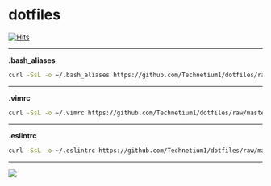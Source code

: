 # dotfiles
[![Hits](https://hits.seeyoufarm.com/api/count/incr/badge.svg?url=https%3A%2F%2Fgithub.com%2FTechnetium1%2Fdotfiles&count_bg=%2324CC11&title_bg=%23000000&icon=&icon_color=%23E7E7E7&title=Hits&edge_flat=false)](https://hits.seeyoufarm.com)

---

**.bash_aliases**
```bash
curl -SsL -o ~/.bash_aliases https://github.com/Technetium1/dotfiles/raw/master/.bash_aliases && chmod 644 ~/.bash_aliases && source ~/.bash_aliases
```

---

**.vimrc**
```bash
curl -SsL -o ~/.vimrc https://github.com/Technetium1/dotfiles/raw/master/.vimrc && chmod 644 ~/.vimrc
```

---

**.eslintrc**
```bash
curl -SsL -o ~/.eslintrc https://github.com/Technetium1/dotfiles/raw/master/.eslintrc && chmod 644 ~/.eslintrc
```

---

![](https://i.imgur.com/lnnfyM5.gif)
